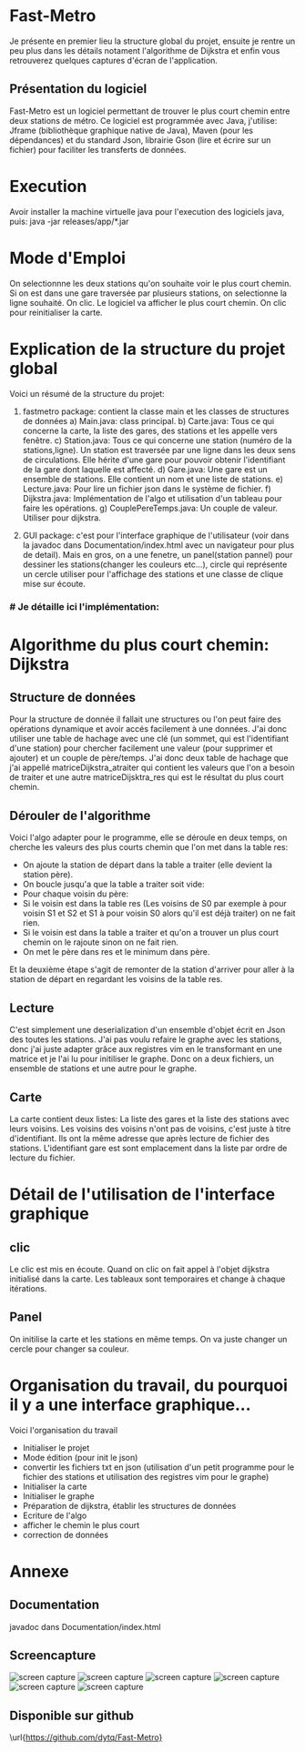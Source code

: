 # Fast-Metro

Je présente en premier lieu la structure global du projet, ensuite je rentre un peu plus dans les détails notament l'algorithme de Dijkstra et enfin vous retrouverez quelques captures d'écran de l'application. 

## Présentation du logiciel
Fast-Metro est un logiciel permettant de trouver le plus court chemin entre deux stations de métro. Ce logiciel est programmée avec Java, j'utilise: Jframe (bibliothèque graphique native de Java), Maven (pour les dépendances) et du standard Json, librairie Gson (lire et écrire sur un fichier) pour faciliter les transferts de données.

# Execution
Avoir installer la machine virtuelle java pour l'execution des logiciels java, puis:
java -jar releases/app/\*.jar

# Mode d'Emploi
On selectionnne les deux stations qu'on souhaite voir le plus court chemin. Si on est dans une gare traversée par plusieurs stations, on selectionne la ligne souhaité. On clic. Le logiciel va afficher le plus court chemin. On clic pour reinitialiser la carte. 

# Explication de la structure du projet global
Voici un résumé de la structure du projet:

1) fastmetro package: contient la classe main et les classes de structures de données
	a) Main.java: class principal.
	b) Carte.java: Tous ce qui concerne la carte, la liste des gares, des stations et les appelle vers fenêtre.
	c) Station.java: Tous ce qui concerne une station (numéro de la stations,ligne). Un station est traversée par une ligne dans les deux sens de circulations. Elle hérite d'une gare pour pouvoir obtenir l'identifiant de la gare dont laquelle est affecté.
	d) Gare.java: Une gare est un ensemble de stations. Elle contient un nom et une liste de stations.
	e) Lecture.java: Pour lire un fichier json dans le système de fichier.
	f) Dijkstra.java: Implémentation de l'algo et utilisation d'un tableau pour faire les opérations.
  g) CouplePereTemps.java: Un couple de valeur. Utiliser pour dijkstra.

2) GUI package: c'est pour l'interface graphique de l'utilisateur (voir dans la javadoc dans Documentation/index.html avec un navigateur pour plus de detail). Mais en gros, on a une fenetre, un panel(station pannel) pour dessiner les stations(changer les couleurs etc...), circle qui représente un cercle utiliser pour l'affichage des stations et une classe de clique mise sur écoute. 

### \# Je détaille ici l'implémentation:

# Algorithme du plus court chemin: Dijkstra

## Structure de données
Pour la structure de donnée il fallait une structures ou l'on peut faire des opérations dynamique et avoir accés facilement à une données. J'ai donc utiliser une table de hachage avec une clé (un sommet, qui est l'identifiant d'une station) pour chercher facilement une valeur (pour supprimer et ajouter) et un couple de père/temps. 
J'ai donc deux table de hachage que j'ai appellé matriceDijkstra\_atraiter qui contient les valeurs que l'on a besoin de traiter et une autre matriceDijsktra\_res qui est le résultat du plus court chemin.

## Dérouler de l'algorithme
Voici l'algo adapter pour le programme, elle se déroule en deux temps, on cherche les valeurs des plus courts chemin que l'on met dans la table res:

- On ajoute la station de départ dans la table a traiter (elle devient la station père).
- On boucle jusqu'a que la table a traiter soit vide:
- Pour chaque voisin du père:
- Si le voisin est dans la table res (Les voisins de S0 par exemple à pour voisin S1 et S2 et S1 à pour voisin S0 alors qu'il est déjà traiter) on ne fait rien.
- Si le voisin est dans la table a traiter et qu'on a trouver un plus court chemin on le rajoute sinon on ne fait rien.
- On met le père dans res et le minimum dans père. 

Et la deuxième étape s'agit de remonter de la station d'arriver pour aller à la station de départ en regardant les voisins de la table res. 

## Lecture
C'est simplement une deserialization d'un ensemble d'objet écrit en Json des toutes les stations. J'ai pas voulu refaire le graphe avec les stations, donc j'ai juste adapter grâce aux registres vim en le transformant en une matrice et je l'ai lu pour initiliser le graphe. Donc on a deux fichiers, un ensemble de stations et une autre pour le graphe.

## Carte
La carte contient deux listes: La liste des gares et la liste des stations avec leurs voisins. Les voisins des voisins n'ont pas de voisins, c'est juste à titre d'identifiant. Ils ont la même adresse que après lecture de fichier des stations. L'identifiant gare est sont emplacement dans la liste par ordre de lecture du fichier.

# Détail de l'utilisation de l'interface graphique
## clic
Le clic est mis en écoute. Quand on clic on fait appel à l'objet dijkstra initialisé dans la carte. Les tableaux sont temporaires et change à chaque itérations.
## Panel
On initilise la carte et les stations en même temps. On va juste changer un cercle pour changer sa couleur.
 
# Organisation du travail, du pourquoi il y a une interface graphique...
Voici l'organisation du travail

- Initialiser le projet
- Mode édition (pour init le json)
- convertir les fichiers txt en json (utilisation d'un petit programme pour le fichier des stations et utilisation des registres vim pour le graphe)
- Initialiser la carte
- Initialiser le graphe 
- Préparation de dijkstra, établir les structures de données
- Ecriture de l'algo
- afficher le chemin le plus court
- correction de données

# Annexe
## Documentation 
javadoc dans Documentation/index.html

## Screencapture

![screen capture](image/c1.png)
![screen capture](image/c2.png)
![screen capture](image/c3.png)
![screen capture](image/c4.png)
![screen capture](image/c5.png)
![screen capture](image/c6.png)


## Disponible sur github
\url{https://github.com/dytq/Fast-Metro}
